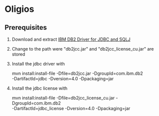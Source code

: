 Oligios
=======

Prerequisites
-------------

1.	Download and extract [IBM DB2 Driver for JDBC and SQLJ](https://www14.software.ibm.com/webapp/iwm/web/reg/download.do?source=swg-dm-db2jdbcdriver&S_PKG=dl&lang=en_US&cp=UTF-8)

1.	Change to the path were "db2jcc.jar" and "db2jcc_license_cu.jar" are stored

1.	Install the jdbc driver with

	mvn install:install-file -Dfile=db2jcc.jar -DgroupId=com.ibm.db2 \
		-DartifactId=jdbc -Dversion=4.0 -Dpackaging=jar

1.	Install the jdbc license with

	mvn install:install-file -Dfile=db2jcc_license_cu.jar -DgroupId=com.ibm.db2 \
		-DartifactId=jdbc_license -Dversion=4.0 -Dpackaging=jar

